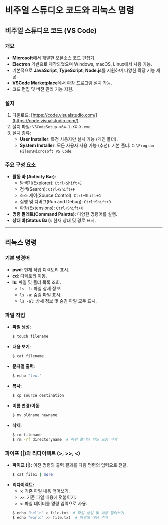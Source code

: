 # 비주얼 스튜디오 코드와 리눅스 명령

## 비주얼 스튜디오 코드 (VS Code)

### 개요
- **Microsoft**에서 개발한 오픈소스 코드 편집기.
- **Electron** 기반으로 제작되었으며 Windows, macOS, Linux에서 사용 가능.
- 기본적으로 **JavaScript**, **TypeScript**, **Node.js**를 지원하며 다양한 확장 기능 제공.
- **VSCode Marketplace**에서 확장 프로그램 설치 가능.
- 코드 편집 및 버전 관리 기능 지원.

### 설치
1. 다운로드: [https://code.visualstudio.com/](https://code.visualstudio.com/)
2. 설치 파일: `VSCodeSetup-x64-1.XX.X.exe`
3. 설치 종류:
   - **User Installer**: 특정 사용자만 설치 가능 (개인 폴더).
   - **System Installer**: 모든 사용자 사용 가능 (추천). 기본 폴더: `C:\Program Files\Microsoft VS Code`.

### 주요 구성 요소
- **활동 바 (Activity Bar)**:
  - 탐색기(Explorer): `Ctrl+Shift+E`
  - 검색(Search): `Ctrl+Shift+F`
  - 소스 제어(Source Control): `Ctrl+Shift+G`
  - 실행 및 디버그(Run and Debug): `Ctrl+Shift+D`
  - 확장(Extensions): `Ctrl+Shift+X`
- **명령 팔레트(Command Palette)**: 다양한 명령어를 실행.
- **상태 바(Status Bar)**: 현재 상태 및 경로 표시.

---

## 리눅스 명령

### 기본 명령어
- **pwd**: 현재 작업 디렉토리 표시.
- **cd**: 디렉토리 이동.
- **ls**: 파일 및 폴더 목록 조회.
  - `ls -l`: 파일 상세 정보.
  - `ls -a`: 숨김 파일 표시.
  - `ls -al`: 상세 정보 및 숨김 파일 모두 표시.

### 파일 작업
- **파일 생성**:
  ```bash
  $ touch filename
  ```
- **내용 보기**:
  ```bash
  $ cat filename
  ```
- **문자열 출력**:
  ```bash
  $ echo "text"
  ```
- **복사**:
  ```bash
  $ cp source destination
  ```
- **이름 변경/이동**:
  ```bash
  $ mv oldname newname
  ```
- **삭제**:
  ```bash
  $ rm filename
  $ rm -rf directoryname  # 하위 폴더와 파일 포함 삭제
  ```
### 파이프 (|)와 리다이렉트 (>, >>, <)
- **파이프 (|):** 이전 명령의 출력 결과를 다음 명령의 입력으로 전달.
  ```bash
  $ cat file1 | more
  ```
- **리다이렉트:**
  - `>`: 기존 파일 내용 덮어쓰기.
  - `>>`: 기존 파일 내용에 덧붙이기.
  - `<`: 파일 데이터를 명령 입력으로 사용.
  ```bash
  $ echo "hello" > file.txt  # 파일 생성 및 내용 덮어쓰기
  $ echo "world" >> file.txt  # 파일에 내용 추가
  ```
  
